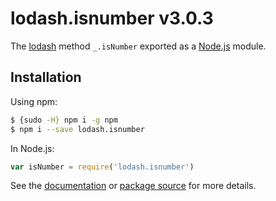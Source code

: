 # lodash.isnumber v3.0.3

The [lodash](https://lodash.com/) method `_.isNumber` exported as a [Node.js](https://nodejs.org/) module.

## Installation

Using npm:

```bash
$ {sudo -H} npm i -g npm
$ npm i --save lodash.isnumber
```

In Node.js:

```js
var isNumber = require('lodash.isnumber')
```

See the [documentation](https://lodash.com/docs#isNumber) or [package source](https://github.com/lodash/lodash/blob/3.0.3-npm-packages/lodash.isnumber) for more details.
